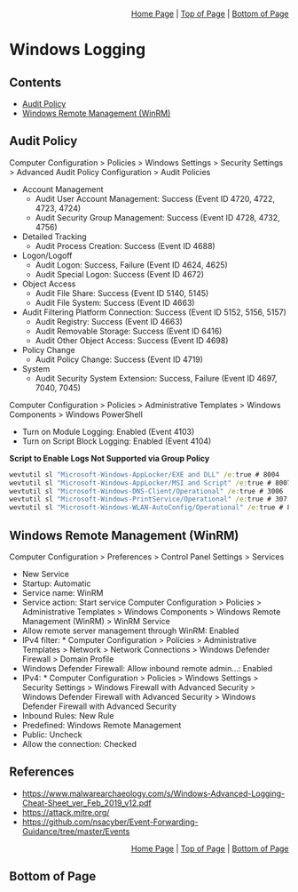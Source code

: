 <p align="right">
  <a href="/README.md">Home Page</a> |
  <a href="/00-prerequisites/windows/logging.md#contents">Top of Page</a> |
  <a href="/00-prerequisites/windows/logging.md#bottom-of-page">Bottom of Page</a>
</p>

# Windows Logging 

## Contents
* [Audit Policy](#audit-policy)
* [Windows Remote Management (WinRM)](#windows-remote-management-winrm)

## Audit Policy
Computer Configuration > Policies > Windows Settings > Security Settings > Advanced Audit Policy Configuration > Audit Policies
* Account Management
  * Audit User Account Management: Success (Event ID 4720, 4722, 4723, 4724)
  * Audit Security Group Management: Success (Event ID 4728, 4732, 4756)
* Detailed Tracking
  * Audit Process Creation: Success (Event ID 4688)
* Logon/Logoff
  * Audit Logon: Success, Failure (Event ID 4624, 4625)
  * Audit Special Logon: Success (Event ID 4672)
* Object Access
  * Audit File Share: Success (Event ID 5140, 5145)
  * Audit File System: Success (Event ID 4663)
* Audit Filtering Platform Connection: Success (Event ID 5152, 5156, 5157)
  * Audit Registry: Success (Event ID 4663)
  * Audit Removable Storage: Success (Event ID 6416)
  * Audit Other Object Access: Success (Event ID 4698)
* Policy Change
  * Audit Policy Change: Success (Event ID 4719)
* System
  * Audit Security System Extension: Success, Failure (Event ID 4697, 7040, 7045)

Computer Configuration > Policies > Administrative Templates > Windows Components > Windows PowerShell
* Turn on Module Logging: Enabled (Event 4103)
* Turn on Script Block Logging: Enabled (Event 4104)

**Script to Enable Logs Not Supported via Group Policy**
```cmd
wevtutil sl "Microsoft-Windows-AppLocker/EXE and DLL" /e:true # 8004 
wevtutil sl "Microsoft-Windows-AppLocker/MSI and Script" /e:true # 8007
wevtutil sl "Microsoft-Windows-DNS-Client/Operational" /e:true # 3006
wevtutil sl "Microsoft-Windows-PrintService/Operational" /e:true # 307
wevtutil sl "Microsoft-Windows-WLAN-AutoConfig/Operational" /e:true # 8001/2
```

## Windows Remote Management (WinRM)
Computer Configuration > Preferences > Control Panel Settings > Services
  * New Service
  * Startup: Automatic
  * Service name: WinRM
  * Service action: Start service
Computer Configuration > Policies > Administrative Templates > Windows Components > Windows Remote Management (WinRM) > WinRM Service
  * Allow remote server management through WinRM: Enabled
  * IPv4 filter: *
Computer Configuration > Policies > Administrative Templates > Network > Network Connections > Windows Defender Firewall > Domain Profile
  * Windows Defender Firewall: Allow inbound remote admin…: Enabled
  * IPv4: *
Computer Configuration > Policies > Windows Settings > Security Settings > Windows Firewall with Advanced Security > Windows Defender Firewall with Advanced Security > Windows Defender Firewall with Advanced Security
  * Inbound Rules: New Rule
  * Predefined:  Windows Remote Management
  * Public: Uncheck
  * Allow the connection: Checked

## References
* https://www.malwarearchaeology.com/s/Windows-Advanced-Logging-Cheat-Sheet_ver_Feb_2019_v12.pdf 
* https://attack.mitre.org/ 
* https://github.com/nsacyber/Event-Forwarding-Guidance/tree/master/Events 

<p align="right">
  <a href="/README.md">Home Page</a> |
  <a href="/00-prerequisites/windows/logging.md#contents">Top of Page</a> |
  <a href="/00-prerequisites/windows/logging.md#bottom-of-page">Bottom of Page</a>
</p>

## Bottom of Page
